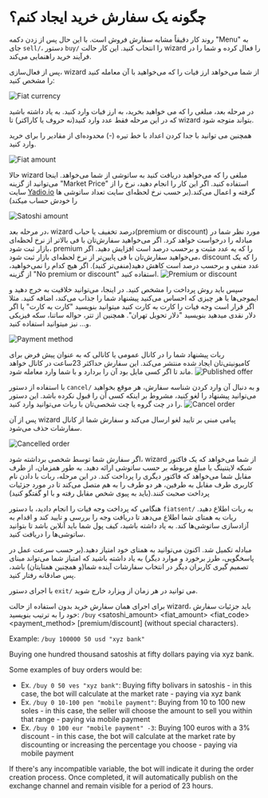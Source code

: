 # چگونه یک سفارش خرید ایجاد کنم؟

روند کار دقیقاً مشابه سفارش فروش است. با این حال پس از زدن دکمه "Menu" به جای `sell/`، دستور `buy/` را انتخاب کنید. این کار حالت wizard را فعال کرده و شما را در فرآیند خرید راهنمایی می‌کند.

پس از فعال‌سازی، wizard از شما می‌خواهد ارز فیات را که می‌خواهید با آن معامله کنید را مشخص کنید:

![Fiat currency](./assets/images/buy-fiat.jpg)

در مرحله بعد، مبلغی را که می خواهید بخرید، به ارز فیات وارد کنید. به یاد داشته باشید که در این مرحله فقط عدد وارد کنید(نه حروف یا کاراکتر) تا wizard بتواند متوجه شود.

همچنین می توانید با جدا کردن اعداد با خط تیره (-) محدوده‌ای از مقادیر را برای خرید وارد کنید.

![Fiat amount](./assets/images/buy-monto.jpg)

حالا wizard مبلغی را که می‌خواهید دریافت کنید به ساتوشی از شما می‌خواهد. اینجا می‌توانید از گزینه "Market Price" استفاده کنید. اگر این کار را انجام دهید، نرخ را از سایت [Yadio.io](https://yadio.io/) گرفته و اعمال می‌کند.(بر حسب نرخ لحظه‌ای سایت تعداد ساتوشی ها را خودش حساب میکند)

![Satoshi amount](./assets/images/buy-price.jpg)

در مرحله بعد، wizard درصد تخفیف یا حباب(premium or discount) مورد نظر شما در مبادله را درخواست خواهد کرد. اگر می‌خواهید سفارش‌تان با فی بالاتر از نرخ لحظه‌ای بازار ثبت شود، premium را که یه عدد مثبت و برحسب درصد است افزایش دهید. اگر می‌خواهید سفارش‌تان با فی پایین‌تر از نرخ لحظه‌ای بازار ثبت شود، discount را که یک عدد منفی و برحسب درصد است کاهش دهید(منفی‌تر کنید). اگر هیچ کدام را نمی‌خواهید، از گزینه "No premium or discount" استفاده کنید.
![Premium or discount](./assets/images/buy-prima.jpg)

سپس باید روش پرداخت را مشخص کنید. در اینجا، می‌توانید خلاقیت به خرج دهید و ایموجی‌ها یا هر چیزی که احساس می‌کنید پیشنهاد شما را جذاب می‌کند، اضافه کنید. مثلا اگر قرار است وجه فیات را کارت به کارت کنید میتوانید بنویسید "کارت به کارت" یا اگر دلار نقدی میدهید بنویسید "دلار تحویل تهران". همچنین از تتر، حواله ساتنا، سکه فیزیکی و... نیز میتوانید استفاده کنید.

![Payment method](./assets/images/buy-payment-method.jpg)

ربات پیشنهاد شما را در کانال عمومی یا کانالی که به عنوان پیش فرض برای کامیونیتی‌تان ایجاد شده منتشر می‌کند. این سفارش حداکثر 23ساعت در کانال خواهد ماند تا اگر کسی مایل بود آن را بردارد و با شما وارد معامله شود.
![Published offer](./assets/images/buy-public.jpg)

با استفاده از دستور `cancel/` و به دنبال آن وارد کردن شناسه سفارش، هر موقع بخواهید می‌توانید پیشنهاد را لغو کنید، مشروط بر اینکه کسی آن را قبول نکرده باشد. این دستور را در چت گروه یا چت شخصی‌تان با ربات می‌توانید وارد کنید.
![Cancel order](./assets/images/buy-cancel-order.jpg)

پس از آن wizard پیامی مبنی بر تایید لغو ارسال می‌کند و سفارش شما از کانال سفارشات حذف می‌شود.

![Cancelled order](./assets/images/buy-cancel.jpg)

اگر سفارش شما توسط شخصی برداشته شود، wizard از شما می‌خواهد که یک فاکتور شبکه لایتنینگ با مبلغ مربوطه بر حسب ساتوشی ارائه دهید. به طور همزمان، از طرف مقابل شما می‌خواهد که فاکتور دیگری را پرداخت کند.
در این مرحله، ربات با دادن نام کاربری طرف مقابل به طرفین، هر دو طرف را به هم متصل می‌کند تا در مورد جزئیات پرداخت صحبت کنند.(باید به پیوی شخص مقابل رفته و با او گفتگو کنید)

هنگامی که پرداخت وجه فیات را انجام دادید، با دستور `fiatsent/` به ربات اطلاع دهید. ربات به همتای شما اطلاع می‌دهد تا دریافت وجه را بررسی و تایید کند و اقدام به آزادسازی ساتوشی‌ها کند. به یاد داشته باشید، کیف پول شما باید آنلاین باشد تا بتوانید ساتوشی‌ها را دریافت کنید.

مبادله تکمیل شد. اکنون می‌توانید به همتای خود امتیاز دهید.(بر حسب سرعت عمل در پاسخگویی، طرز برخورد و موارد دیگر) به یاد داشته باشید که امتیاز شما می‌تواند مبنای تصمیم گیری‌ کاربران دیگر در انتخاب سفارشات آینده شما(و همچنین همتایتان) باشد، پس صادقانه رفتار کنید.

با اجرای دستور `exit/` می توانید در هر زمان از ویزارد خارج شوید.

برای اجرای همان سفارش خرید بدون استفاده از حالت wizard، باید جزئیات سفارش خود را به ترتیب بنویسید:
`/buy` <satoshi_amount> <fiat_amount> <fiat_code> <payment_method> [premium/discount] (without special characters).

Example: `/buy 100000 50 usd "xyz bank"`

Buying one hundred thousand satoshis at fifty dollars paying via xyz bank.

Some examples of buy orders would be:

- Ex. `/buy 0 50 ves "xyz bank"`: Buying fifty bolivars in satoshis - in this case, the bot will calculate at the market rate - paying via xyz bank
- Ex. `/buy 0 10-100 pen "mobile payment"`: Buying from 10 to 100 new soles - in this case, the seller will choose the amount to sell you within that range - paying via mobile payment
- Ex. `/buy 0 100 eur "mobile payment" -3`: Buying 100 euros with a 3% discount - in this case, the bot will calculate at the market rate by discounting or increasing the percentage you choose - paying via mobile payment

If there's any incompatible variable, the bot will indicate it during the order creation process. Once completed, it will automatically publish on the exchange channel and remain visible for a period of 23 hours.
